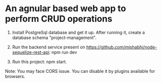 # An agnular based web app to perform CRUD operations

1. Install PostgreSql database and get it up. After running it, create a database schema "project-management".

2. Run the backend service present on https://github.com/mishabhi/node-sequelize-rest-api: npm run dev

3. Run this project: npm start.

Note: You may face CORS issue. You can disable it by plugins available for browsers.
